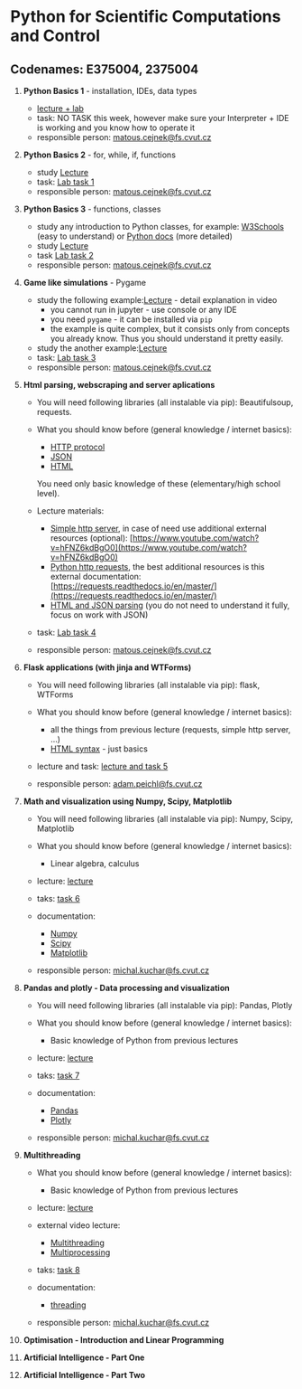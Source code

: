 # Python for Scientific Computations and Control 
## Codenames: E375004, 2375004

1. **Python Basics 1** - installation, IDEs, data types

   - [lecture + lab](courses/intro.md)
   - task: NO TASK this week, however make sure your Interpreter + IDE is working and you know how to operate it 
   - responsible person: matous.cejnek@fs.cvut.cz

1. **Python Basics 2** - for, while, if, functions

   - study [Lecture](courses/Basics-program_flow_and_functions.ipynb)
   - task: [Lab task 1](tasks/EN_Ceasar_cipher_encryption.ipynb)
   - responsible person: matous.cejnek@fs.cvut.cz

1. **Python Basics 3** - functions, classes

   - study any introduction to Python classes, for example: [W3Schools](https://www.w3schools.com/python/python_classes.asp) (easy to understand) or [Python docs](https://docs.python.org/3/tutorial/classes.html) (more detailed)
   - study [Lecture](courses/Basics-functions_and_classes.ipynb)
   - task [Lab task 2](tasks/EN_game_simulation-rock_scissors_paper.ipynb)
   - responsible person: matous.cejnek@fs.cvut.cz

1. **Game like simulations** - Pygame
    
   - study the following example:[Lecture](courses/langtons_ant.py) - detail explanation in video
        - you cannot run in jupyter - use console or any IDE
        - you need `pygame` - it can be installed via `pip`
        - the example is quite complex, but it consists only from concepts you already know. Thus you should understand it pretty easily.
   - study the another example:[Lecture](courses/pygame_bouncy_balls.py)
   - task: [Lab task 3](tasks/EN_poker_test.ipynb)
   - responsible person: matous.cejnek@fs.cvut.cz
  
1. **Html parsing, webscraping and server aplications**

   - You will need following libraries (all instalable via pip):
     Beautifulsoup, requests.

   - What you should know before (general knowledge / internet basics):
        - [HTTP protocol](https://en.wikipedia.org/wiki/Hypertext_Transfer_Protocol)        
        - [JSON](https://en.wikipedia.org/wiki/JSON)
        - [HTML](https://en.wikipedia.org/wiki/HTML)
   
     You need only basic knowledge of these (elementary/high school level).

   - Lecture materials:
        - [Simple http server](courses/http-simple_server.py),
          in case of need use additional external resources (optional):
          [https://www.youtube.com/watch?v=hFNZ6kdBgO0](https://www.youtube.com/watch?v=hFNZ6kdBgO0)
        - [Python http requests](courses/http-requests.ipynb),
          the best additional resources is this external documentation:
          [https://requests.readthedocs.io/en/master/](https://requests.readthedocs.io/en/master/)
        - [HTML and JSON parsing](courses/parsing-html_json.ipynb) (you do not need to understand it fully, focus on work with JSON)
   
   - task: [Lab task 4](tasks/EN_ISS_location_logger.ipynb)

   - responsible person: matous.cejnek@fs.cvut.cz

1. **Flask applications (with jinja and WTForms)**

   - You will need following libraries (all instalable via pip):
     flask, WTForms

   - What you should know before (general knowledge / internet basics):
        - all the things from previous lecture (requests, simple http server, ...)
        - [HTML syntax](https://www.w3schools.com/html/) - just basics
   
   - lecture and task: [lecture and task 5](courses/E375004/flask/flask.md)

   - responsible person: adam.peichl@fs.cvut.cz
  
1. **Math and visualization using Numpy, Scipy, Matplotlib**

   - You will need following libraries (all instalable via pip):
     Numpy, Scipy, Matplotlib

   - What you should know before (general knowledge / internet basics):
        - Linear algebra, calculus
   
   - lecture: [lecture](courses/numpy_matplotlib.ipynb)
   - taks: [task 6](tasks/EN_numpy_euler_state_space_comaprison.ipynb)
   
   - documentation: 
       - [Numpy](https://numpy.org/)
       - [Scipy](https://scipy.org/)
       - [Matplotlib](https://matplotlib.org/)

   - responsible person: michal.kuchar@fs.cvut.cz
   
1. **Pandas and plotly - Data processing and visualization**

   - You will need following libraries (all instalable via pip):
     Pandas, Plotly

   - What you should know before (general knowledge / internet basics):
        - Basic knowledge of Python from previous lectures
   
   - lecture: [lecture](courses/pandas.ipynb)
   - taks: [task 7](tasks/EN_pandas_covid.ipynb)
   
   - documentation: 
       - [Pandas](https://pandas.pydata.org/)
       - [Plotly](https://plotly.com/python/)

   - responsible person: michal.kuchar@fs.cvut.cz
   
1. **Multithreading**
   - What you should know before (general knowledge / internet basics):
        - Basic knowledge of Python from previous lectures
   
   - lecture: [lecture](courses/Multithreading.ipynb)
   - external video lecture: 
        - [Multithreading](https://youtu.be/IEEhzQoKtQU)  
        - [Multiprocessing](https://youtu.be/fKl2JW_qrso)
   - taks: [task 8](tasks/EN_threading.ipynb)
   
   - documentation: 
       - [threading](https://docs.python.org/3/library/threading.html)

   - responsible person: michal.kuchar@fs.cvut.cz

1. **Optimisation - Introduction and Linear Programming**

1. **Artificial Intelligence - Part One**

1. **Artificial Intelligence - Part Two**
